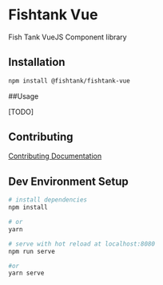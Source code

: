 # Fishtank Vue

Fish Tank VueJS Component library

## Installation

``` sh
npm install @fishtank/fishtank-vue
```

##Usage

[TODO]

## Contributing

[Contributing Documentation](.github/CONTRIBUTING.md)

## Dev Environment Setup

``` bash
# install dependencies
npm install

# or
yarn

# serve with hot reload at localhost:8080
npm run serve 

#or
yarn serve
```